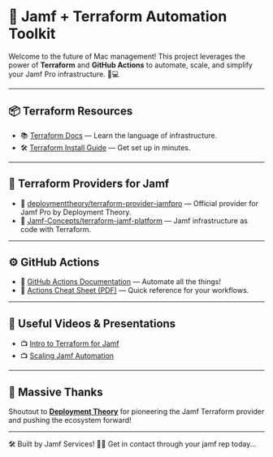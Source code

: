 
# 🚀 Jamf + Terraform Automation Toolkit

Welcome to the future of Mac management! This project leverages the power of **Terraform** and **GitHub Actions** to automate, scale, and simplify your Jamf Pro infrastructure. 🍏💻

---

## 📦 Terraform Resources

- 📚 [Terraform Docs](https://developer.hashicorp.com/terraform/docs) — Learn the language of infrastructure.
- 🛠️ [Terraform Install Guide](https://developer.hashicorp.com/terraform/install) — Get set up in minutes.

---

## 🔌 Terraform Providers for Jamf

- 🧱 [deploymenttheory/terraform-provider-jamfpro](https://github.com/deploymenttheory/terraform-provider-jamfpro) — Official provider for Jamf Pro by Deployment Theory.
- 🧰 [Jamf-Concepts/terraform-jamf-platform](https://github.com/Jamf-Concepts/terraform-jamf-platform) — Jamf infrastructure as code with Terraform.

---

## ⚙️ GitHub Actions

- 📘 [GitHub Actions Documentation](https://docs.github.com/en/actions) — Automate all the things!
- 🧾 [Actions Cheat Sheet (PDF)](https://github.com/github/actions-cheat-sheet/blob/master/actions-cheat-sheet.pdf) — Quick reference for your workflows.

---

## 🎥 Useful Videos & Presentations

- 📺 [Intro to Terraform for Jamf](https://www.youtube.com/watch?v=jD31E-SOLbQ)
- 📺 [Scaling Jamf Automation](https://www.youtube.com/watch?v=7xngnjfIlK4)

---

## 🙌 Massive Thanks

Shoutout to [**Deployment Theory**](https://github.com/deploymenttheory) for pioneering the Jamf Terraform provider and pushing the ecosystem forward!

---

🛠 Built by Jamf Services!
🧑‍💻 Get in contact through your jamf rep today...
